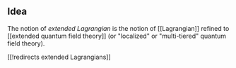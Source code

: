 
## Idea

The notion of _extended Lagrangian_ is the notion of [[Lagrangian]] refined to [[extended quantum field theory]] (or "localized" or "multi-tiered" quantum field theory).

[[!redirects extended Lagrangians]]

